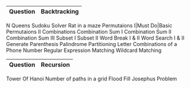 Question | Backtracking
| :--- | ---: 
N Queens
Sudoku Solver
Rat in a maze
Permutaions I|Must Do|Basic
Permutaions II
Combinations
Combination Sum I
Combination Sum II
Combination Sum III
Subset I
Subset II
Word Break I & II
Word Search I & II
Generate Parenthesis
Palindrome Partitioning
Letter Combinations of a Phone Number
Regular Expression Matching
Wildcard Matching
     
Question | Recursion
| :--- | ---: 
Tower Of Hanoi
Number of paths in a grid
Flood Fill
Josephus Problem
